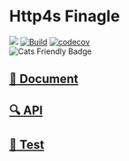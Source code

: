 # Http4s Finagle

[![](https://index.scala-lang.org/http4s/http4s-finagle/latest.svg?v=1)](https://index.scala-lang.org/http4s/http4s-finagle)
[![Build](https://github.com/http4s/http4s-finagle/workflows/Build%20and%20Test/badge.svg)](https://github.com/http4s/http4s-finagle/actions?query=workflow%3A%22Build+and+Test%22)
[![codecov](https://codecov.io/gh/http4s/http4s-finagle/branch/master/graph/badge.svg)](https://codecov.io/gh/http4s/http4s-finagle)\
![Cats Friendly Badge](https://typelevel.org/cats/img/cats-badge-tiny.png) 

## [:book: Document](https://http4s.github.io/http4s-finagle/docs/index.html)

## [:mag: API](https://http4s.github.io/http4s-finagle/api/org/http4s/finagle/Finagle$.html)

## [:wrench: Test](src/test/scala/org/http4s/finagle/FinagleSpec.scala)
